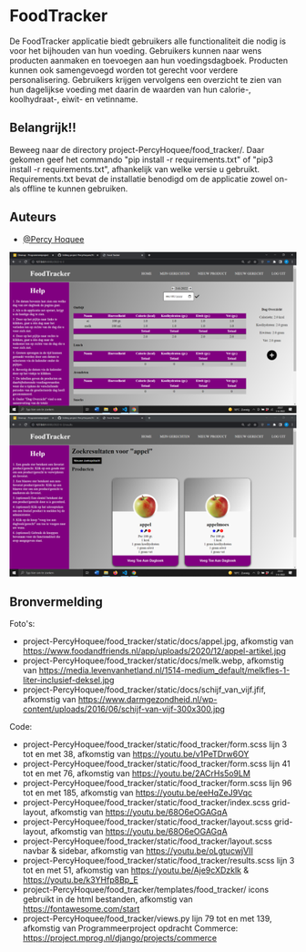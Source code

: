 
# FoodTracker
De FoodTracker applicatie biedt gebruikers alle functionaliteit die nodig is voor het bijhouden van hun voeding.
Gebruikers kunnen naar wens producten aanmaken en toevoegen aan hun voedingsdagboek. 
Producten kunnen ook samengevoegd worden tot gerecht voor verdere personalisering.
Gebruikers krijgen vervolgens een overzicht te zien van hun dagelijkse voeding met daarin de waarden van hun calorie-, koolhydraat-, eiwit- en vetinname.

## Belangrijk!!
Beweeg naar de directory project-PercyHoquee/food_tracker/. Daar gekomen geef het commando "pip install -r requirements.txt" of "pip3 install -r requirements.txt", afhankelijk van welke versie u gebruikt. Requirements.txt bevat de installatie benodigd om de applicatie zowel on- als offline te kunnen gebruiken. 

## Auteurs
- [@Percy Hoquee](https://github.com/PercyHoquee)

![Food Tracker](doc/index.png)
![Food Tracker](doc/results.png)

## Bronvermelding
Foto's:
- project-PercyHoquee/food_tracker/static/docs/appel.jpg, afkomstig van https://www.foodandfriends.nl/app/uploads/2020/12/appel-artikel.jpg
- project-PercyHoquee/food_tracker/static/docs/melk.webp, afkomstig van https://media.levenvanhetland.nl/1514-medium_default/melkfles-1-liter-inclusief-deksel.jpg
- project-PercyHoquee/food_tracker/static/docs/schijf_van_vijf.jfif, afkomstig van https://www.darmgezondheid.nl/wp-content/uploads/2016/06/schijf-van-vijf-300x300.jpg

Code:
- project-PercyHoquee/food_tracker/static/food_tracker/form.scss lijn 3 tot en met 38, afkomstig van https://youtu.be/v1PeTDrw6OY
- project-PercyHoquee/food_tracker/static/food_tracker/form.scss lijn 41 tot en met 76, afkomstig van https://youtu.be/2ACrHs5o9LM
- project-PercyHoquee/food_tracker/static/food_tracker/form.scss lijn 96 tot en met 185, afkomstig van https://youtu.be/eeHqZeJ9Vqc
- project-PercyHoquee/food_tracker/static/food_tracker/index.scss grid-layout, afkomstig van https://youtu.be/68O6eOGAGqA
- project-PercyHoquee/food_tracker/static/food_tracker/layout.scss grid-layout, afkomstig van https://youtu.be/68O6eOGAGqA
- project-PercyHoquee/food_tracker/static/food_tracker/layout.scss navbar & sidebar, afkomstig van https://youtu.be/oLgtucwjVII
- project-PercyHoquee/food_tracker/static/food_tracker/results.scss lijn 3 tot en met 51, afkomstig van https://youtu.be/Aje9cXDzklk & https://youtu.be/k3YHfp8Bp_E
- project-PercyHoquee/food_tracker/templates/food_tracker/ icons gebruikt in de html bestanden, afkomstig van https://fontawesome.com/start
- project-PercyHoquee/food_tracker/views.py lijn 79 tot en met 139, afkomstig van Programmeerproject opdracht Commerce: https://project.mprog.nl/django/projects/commerce
